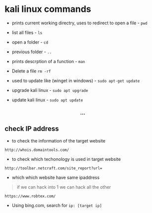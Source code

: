 
# kali linux commands

- prints current working directry, uses to redirect to open a file - `pwd`  

- list all files - `ls`

- open a folder - `cd`

- previous folder - `..`  

- prints descrption of a function - `man`   

-  Delete a file `rm -rf` 

- used to update like (winget in windows) - `sudo apt-get update` 

- upgrade kali linux - `sudo apt upgrade` 

- update kali linux - `sudo apt update`  

<h3 align="center"> ... </h3>  

## check IP address


- to check the information of the target website  
```
http://whois.domaintools.com/
```
- to check which techonology is used in target website  
```
http://toolbar.netcraft.com/site_report?url=
```

- which which website have same ipaddress  

>if we can hack into 1 we can hack all the other

```
https://www.robtex.com/ 
```  
- Using bing.com, search for `ip: [target ip]`




 



